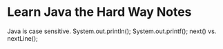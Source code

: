 # Learn Java the Hard Way Notes
Java is case sensitive.
System.out.println();
System.out.printf();
next() vs. nextLine();